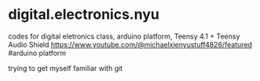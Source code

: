 # digital.electronics.nyu
codes for digital eletronics class, 
arduino platform, 
Teensy 4.1 + Teensy Audio Shield
https://www.youtube.com/@michaelxienyustuff4826/featured
#arduino platform

trying to get myself familiar with git
